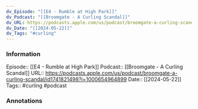 ```yaml
---
dv_Episode: "[[E4 - Rumble at High Park]]"
dv_Podcast: "[[Broomgate - A Curling Scandal]]"
dv_URL: https://podcasts.apple.com/us/podcast/broomgate-a-curling-scandal/id1741821498?i=1000654964899
dv_Date: "[[2024-05-22]]"
dv_Tags: "#curling"
---
```

### Information

Episode:: [[E4 - Rumble at High Park]]
Podcast:: [[Broomgate - A Curling Scandal]]
URL:: https://podcasts.apple.com/us/podcast/broomgate-a-curling-scandal/id1741821498?i=1000654964899
Date:: [[2024-05-22]]
Tags:: #curling 
#podcast


### Annotations

